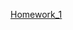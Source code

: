 <a href = "https://github.com/VlaVys7/Homework_for_YLAB/blob/d8407714e691d814cfeb40a20f74d145fb6ff9e8/HW_1.md">Homework_1</a>
